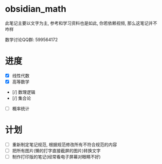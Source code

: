 # obsidian_math

此笔记主要以文字为主, 参考和学习资料也是如此, 你若依赖视频, 那么这笔记并不咋样

数学讨论QQ群: 599564172

# 进度
- [x] 线性代数 
- [x] 高等数学
- [/] 数理逻辑
- [/] 集合论
- [ ] 概率统计

# 计划
- [ ] 重新制定笔记规范, 根据规范修改所有不符合规范的内容
- [ ] 把所有图片(懒的打字直接截屏的图片)转换文字
- [ ] 制作打印版的笔记(经常看电子屏幕对眼睛不好)
